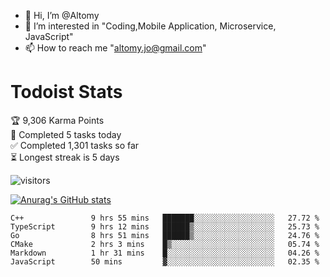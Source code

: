 - 👋 Hi, I’m @Altomy
- 👀 I’m interested in "Coding,Mobile Application, Microservice, JavaScript"
- 📫 How to reach me "altomy.jo@gmail.com"

# Todoist Stats

<!-- TODO-IST:START -->
🏆  9,306 Karma Points           
🌸  Completed 5 tasks today           
✅  Completed 1,301 tasks so far           
⏳  Longest streak is 5 days
<!-- TODO-IST:END -->



![visitors](https://visitor-badge.glitch.me/badge?page_id=Altomy&left_color=green&right_color=red)

[![Anurag's GitHub stats](https://github-readme-stats.vercel.app/api?username=Altomy&count_private=true)](https://github.com/anuraghazra/github-readme-stats)



<!--START_SECTION:waka-->

```text
C++               9 hrs 55 mins   ███████░░░░░░░░░░░░░░░░░░   27.72 %
TypeScript        9 hrs 12 mins   ██████▒░░░░░░░░░░░░░░░░░░   25.73 %
Go                8 hrs 51 mins   ██████▒░░░░░░░░░░░░░░░░░░   24.76 %
CMake             2 hrs 3 mins    █▒░░░░░░░░░░░░░░░░░░░░░░░   05.74 %
Markdown          1 hr 31 mins    █░░░░░░░░░░░░░░░░░░░░░░░░   04.26 %
JavaScript        50 mins         ▓░░░░░░░░░░░░░░░░░░░░░░░░   02.35 %
```

<!--END_SECTION:waka-->
